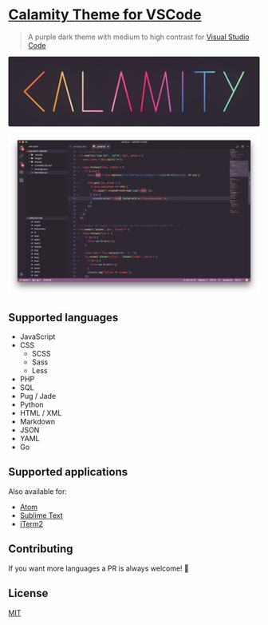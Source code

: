 # [Calamity Theme for VSCode](https://marketplace.visualstudio.com/items?itemName=pustur.calamity-vscode)
> A purple dark theme with medium to high contrast for [Visual Studio Code](https://code.visualstudio.com)

![calamity-logotype](images/logotype.png)

![calamity-screenshot](images/screenshot.png)

## Supported languages

- JavaScript
- CSS
  - SCSS
  - Sass
  - Less
- PHP
- SQL
- Pug / Jade
- Python
- HTML / XML
- Markdown
- JSON
- YAML
- Go

## Supported applications

Also available for:

- [Atom](https://atom.io/themes/calamity-syntax)
- [Sublime Text](https://github.com/Pustur/calamity-sublime)
- [iTerm2](https://github.com/mbadolato/iTerm2-Color-Schemes#calamity)

## Contributing

If you want more languages a PR is always welcome! 🙂

## License

[MIT](LICENSE.md)
